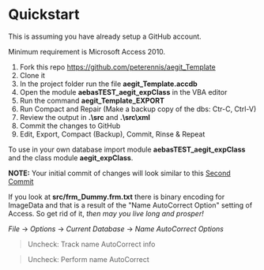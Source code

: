 # Quickstart

This is assuming you have already setup a GitHub account.

Minimum requirement is Microsoft Access 2010.

1. Fork this repo https://github.com/peterennis/aegit_Template
2. Clone it
3. In the project folder run the file **aegit_Template.accdb**
4. Open the module **aebasTEST_aegit_expClass** in the VBA editor
5. Run the command **aegit_Template_EXPORT**
7. Run Compact and Repair (Make a backup copy of the dbs: Ctr-C, Ctrl-V) 
8. Review the output in **.\src** and **.\src\xml**
9. Commit the changes to GitHub
10. Edit, Export, Compact (Backup), Commit, Rinse & Repeat

To use in your own database import module **aebasTEST_aegit_expClass** and
the class module **aegit_expClass**.
  
**NOTE:** Your initial commit of changes will look similar to this
[Second Commit](https://github.com/peterennis/aegit_Template/commit/dd71ff55a71372abcbeadec7ce250f09ff4ad6bd)

If you look at **src/frm_Dummy.frm.txt** there is binary encoding for ImageData
and that is a result of the "Name AutoCorrect Option" setting of Access. So get
rid of it, *then may you live long and prosper!*

*File* -> *Options* -> *Current Database* -> *Name AutoCorrect Options*
>Uncheck: Track name AutoCorrect info

>Uncheck: Perform name AutoCorrect
